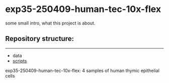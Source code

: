 # exp35-250409-human-tec-10x-flex

some small intro, what this project is about.

## Repository structure:
-----------------------
- data
- [scripts](/scripts)
  
exp35-250409-human-tec-10x-flex: 4 samples of human thymic epithelial cells
